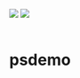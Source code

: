 <a title="MIT License" href="https://github.com/arcana-network/license/blob/main/LICENSE.md"><img src="https://img.shields.io/badge/license-MIT-blue"/></a>
<a title="PSDemo Release" href="https://github.com/shaloo/psdemo/releases"><img src="https://img.shields.io/github/v/release/shaloo/psdemo?style=flat-square&color=28A745"/></a>
<br></br>
# psdemo
